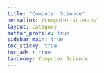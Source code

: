 ```yaml
---
title: "Computer Science"
permalink: /computer-science/
layout: category
author_profile: true
sidebar_main: true
toc_sticky: true
toc_ads : true
taxonomy: Computer Science
---
```

